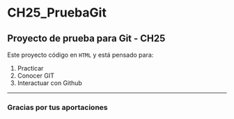 # CH25_PruebaGit
## Proyecto de prueba para Git - CH25

Este proyecto código en `HTML` y está pensado para:
1. Practicar
2. Conocer GIT
3. Interactuar con Github

---

### Gracias por tus aportaciones
